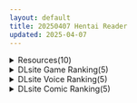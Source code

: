 ```yaml
---
layout: default
title: 20250407 Hentai Reader
updated: 2025-04-07
---
```


<details class='content-parent'>
<summary>
Resources(10)
</summary>
<details class='content-child'>
<summary>
<span class='rss-title'> [R18资源相关][悬赏金额:500]求有没有大佬能找到这个音声的RJ是多少,或者是哪位声优的也行 </span> <a class='rss-link' href='https://gmgard.com/gm128991' target='_blank'>&nbsp;</a>
<div class='rss-published'> 🕛 20250406 13:38:54</div>
</summary>
<img src="https://static.gmgard.us/Images/upload/14236061141352536.jpg" /><br /><p>我找了很久，以前是风花雪月汉化组下的，不知道是不是汉化组删过还是怎么，现在找不到了，压缩包没有RJ码现在想知道这音声号多少来着，有没有音声大佬帮找找，如果大佬需要听听的话我发百度云也行</p>
</details>
<details class='content-child'>
<summary>
<span class='rss-title'> [葵自购自翻译自嵌字][はいとくのもり(もりあ)]教え子キスハメ日记1+2 </span> <a class='rss-link' href='https://gmgard.com/gm128997' target='_blank'>&nbsp;</a>
<div class='rss-published'> 🕛 20250406 13:34:04</div>
</summary>
<img src="https://static.gmgard.us/Images/upload/98570062109081550.jpg" /><br /><p>看到这本第二本出来我就买了第一本有机翻，感觉翻得实在撸不起来，我就干脆两本一起做了，花了我2天时间，本子我压缩了一遍，原图一张8MB左右实在太大了，修图作业以及AI帮忙去字耗时太长，我就把画质压缩了，有能力的欢迎支持正版。对了我只在庭子发布，不要在如EX等地发布，小范围自己玩如果看到，我这边也不会再分享了，如果发现有人靠倒卖本子牟利，以后我自己汉化的就自己小群里玩了。还有就是如果对画质有要求或者觉</p>
</details>
<details class='content-child'>
<summary>
<span class='rss-title'> [机翻][RJ01367733][れむなんつ] Fairy'sPotionFactory </span> <a class='rss-link' href='https://gmgard.com/gm128996' target='_blank'>&nbsp;</a>
<div class='rss-published'> 🕛 20250406 12:28:49</div>
</summary>
<img src="https://static.gmgard.us/Images/upload/40721061847439073.jpg" /><br /><p>游戏概要：
这是一款结合了Live2D动画与本格派药剂调合模拟的触摸式游戏，玩家将与可爱的妖精一同生活。</p>
</details>
<details class='content-child'>
<summary>
<span class='rss-title'> [AI汉化][RJ01364166][ゆめじりあ]冒险者露米娜 冒険者ルミナxルナリア(PC+安卓) </span> <a class='rss-link' href='https://gmgard.com/gm128995' target='_blank'>&nbsp;</a>
<div class='rss-published'> 🕛 20250406 12:28:29</div>
</summary>
<img src="https://static.gmgard.us/Images/upload/90529061537143455.jpg" /><br /><p>游戏介绍：</p>
</details>
<details class='content-child'>
<summary>
<span class='rss-title'> [RJ01364649][submissive fate] エレナの物語 </span> <a class='rss-link' href='https://gmgard.com/gm128994' target='_blank'>&nbsp;</a>
<div class='rss-published'> 🕛 20250406 12:27:54</div>
</summary>
<img src="https://static.gmgard.us/Images/upload/38412061221224331.jpg" /><br /><p>〚故事〛
冒险者艾蕾娜与同伴们一起探索洞窟，
然而同伴们全部丧命，她则成为了残忍且虐待成性的亚人种的俘虏。</p>
</details>
<details class='content-child'>
<summary>
<span class='rss-title'> [官中][RJ01339274][Mango Party] トランスパイル少女救援作戦! </span> <a class='rss-link' href='https://gmgard.com/gm128993' target='_blank'>&nbsp;</a>
<div class='rss-published'> 🕛 20250406 12:27:22</div>
</summary>
<img src="https://static.gmgard.us/Images/upload/12763061218540108.jpg" /><br /><p>〚故事〛
2030年，科技高度发达的现代社会，安卓技术已经成熟。
本作的主人公为了购买“柩之灰姑娘”系列的定制安卓——也就是本作的女主角HINA，努力工作，终于攒够钱买到了她！
然而！没想到竟然是个次品！
辛苦买来的她将在七天后停止运作……
幸运的是，主人公是专攻安卓技术的，为了避免不希望的结局，他将在有限的时间内修复她！
就在这时，少女竟然展现出了本不该拥有的“心”……！ &nbsp;</p>
</details>
<details class='content-child'>
<summary>
<span class='rss-title'> [黑猫汉化][171124][ZION]催眠即ヤリ学園 勝気副会長・肉便器調教編(催眠即行学园・强势副会长 肉便器调教篇)[1G] </span> <a class='rss-link' href='https://gmgard.com/gm128992' target='_blank'>&nbsp;</a>
<div class='rss-published'> 🕛 20250406 12:26:57</div>
</summary>
<img src="https://static.gmgard.us/Images/upload/80816061145329119.jpg" /><br /><p>
入正页面：点击转跳
社团名/商标名：ZION
贩卖日：2017年11月24日
支持的语言：日本語
分类：着衣/穿衣 制服 学校/学园 初体验 高潮脸/阿黑颜 内射/中出 SM 羞耻/耻辱 多p/乱交 多人运动 催眠 肛交 金发 巨乳/爆乳 处女 </p>
</details>
<details class='content-child'>
<summary>
<span class='rss-title'> 【R3632】[かわいいおっさん症候群] 【Live2Dx淫語ASMR】ドスケベシスターのデカ乳誘惑マゾ治療 </span> <a class='rss-link' href='https://blog.reimu.net/archives/108677' target='_blank'>&nbsp;</a>
<div class='rss-published'> 🕛 20250406 08:00:52</div>
</summary>
所谓LIVE2D×ASMR…… 指的是既包括LIVE2D的MP4文件，也包含ASMR的WAV文件。 （两部分剧 &#8230; <a class="more-link" href="https://blog.reimu.net/archives/108677">继续阅读<span class="screen-reader-text">【R3632】[かわいいおっさん症候群] 【Live2Dx淫語ASMR】ドスケベシスターのデカ乳誘惑マゾ治療</span></a>
</details>
<details class='content-child'>
<summary>
<span class='rss-title'> 【S4795】[自购][sister position] エッチで一途なド田舎兄さまと、古式ゆかしい病弱妹 / 痴情哥哥与病弱妹妹的乡间生活 官方中文版 </span> <a class='rss-link' href='https://blog.reimu.net/archives/109800' target='_blank'>&nbsp;</a>
<div class='rss-published'> 🕛 20250406 05:00:51</div>
</summary>
期待了挺久的作品，发售当天（4月1日）就入了，配合首发打折以及不知道为啥DL莫名其妙发了张35%off的全场通 &#8230; <a class="more-link" href="https://blog.reimu.net/archives/109800">继续阅读<span class="screen-reader-text">【S4795】[自购][sister position] エッチで一途なド田舎兄さまと、古式ゆかしい病弱妹 / 痴情哥哥与病弱妹妹的乡间生活 官方中文版</span></a>
</details>
<details class='content-child'>
<summary>
<span class='rss-title'> [いとううさぎ] これが私の初めてなの? + イラストカード </span> <a class='rss-link' href='https://www.hacg.icu/wp/100600.html' target='_blank'>&nbsp;</a>
<div class='rss-published'> 🕛 20250406 05:00:13</div>
</summary>
调教本。非正常恋爱。 これが私の初めてなの? 著者: いとううさぎ 出版社名:  &#8230; <a href="https://www.hacg.icu/wp/100600.html">继续阅读 <span class="meta-nav">&#8594;</span></a>
</details>

</details>
<details class='content-parent'>
<summary>
DLsite Game Ranking(5)
</summary>
<details class='content-child'>
<summary>
<span class='rss-title'> GranEnde:Saga [樋渡本舗] </span> <a class='rss-link' href='https://www.dlsite.com/maniax/work/=/product_id/RJ01364780.html' target='_blank'>&nbsp;</a>
<div class='rss-published'> 🕛 20250407 13:15:51</div>
</summary>
<img src ="http://img.dlsite.jp/modpub/images2/work/doujin/RJ01365000/RJ01364780_img_main.jpg"/><br/>ヒロイン達といちゃいちゃしたりHしたりするRPG
</details>
<details class='content-child'>
<summary>
<span class='rss-title'> 淫紋憑きのマザー・アリシア [のうむ] </span> <a class='rss-link' href='https://www.dlsite.com/maniax/work/=/product_id/RJ01355493.html' target='_blank'>&nbsp;</a>
<div class='rss-published'> 🕛 20250407 13:15:51</div>
</summary>
<img src ="http://img.dlsite.jp/modpub/images2/work/doujin/RJ01356000/RJ01355493_img_main.jpg"/><br/>おばさん シスター 淫紋
</details>
<details class='content-child'>
<summary>
<span class='rss-title'> 404号室の性感マッサージ [シン・ギュラリティー] </span> <a class='rss-link' href='https://www.dlsite.com/maniax/work/=/product_id/RJ01356701.html' target='_blank'>&nbsp;</a>
<div class='rss-published'> 🕛 20250407 13:15:51</div>
</summary>
<img src ="http://img.dlsite.jp/modpub/images2/work/doujin/RJ01357000/RJ01356701_img_main.jpg"/><br/>マッサージ好き必見の3Dゲーム！凝り固まったバストをほぐし、悪いものが溜まった膣を中から柔らかくしてあげましょう。オイルを塗ってカラダをぬるぬるに…媚薬で全身気持ちよく…、届かないところは道具(?)を使ってほぐしていきましょう。さあ、あなたは今日から404号室のマッサージ師です。
</details>
<details class='content-child'>
<summary>
<span class='rss-title'> エッチで一途なド田舎兄さまと、古式ゆかしい病弱妹 [Whisp] </span> <a class='rss-link' href='https://www.dlsite.com/maniax/work/=/product_id/RJ01326398.html' target='_blank'>&nbsp;</a>
<div class='rss-published'> 🕛 20250407 13:15:51</div>
</summary>
<img src ="http://img.dlsite.jp/modpub/images2/work/doujin/RJ01327000/RJ01326398_img_main.jpg"/><br/>生まれつき肺が弱く、都会の空気では生活できない病弱な妹【あすみ】。兄妹は一緒に暮らすため、空気のキレイなド田舎へ移住してきた。陸の孤島の古民家で、兄妹ふたりきりのイチャラブ生活が始まった。この生活を続けるために医者から突き付けられた条件は二つ「心身とも健康である」ことと「妹の体力をつける」こと。妹とエッチをして体力をつけ、医者の検査をクリアしながら生活レベルを改善していこう。古民家生活妹育成RPG
</details>
<details class='content-child'>
<summary>
<span class='rss-title'> 夏のサカり [みこにそみ] </span> <a class='rss-link' href='https://www.dlsite.com/maniax/work/=/product_id/RJ365188.html' target='_blank'>&nbsp;</a>
<div class='rss-published'> 🕛 20250407 13:15:51</div>
</summary>
<img src ="http://img.dlsite.jp/modpub/images2/work/doujin/RJ366000/RJ365188_img_main.jpg"/><br/>【カスタム×エッチ】好みの少女たちに好き放題Hできるリアルタイム3Dゲーム!雰囲気・没入感を重視したストーリーで雌に堕ちていく姿をお楽しみください!
</details>

</details>
<details class='content-parent'>
<summary>
DLsite Voice Ranking(5)
</summary>
<details class='content-child'>
<summary>
<span class='rss-title'> ✅4/14まで早期限定特典✅【密着淫語囁き】催○おまんこコレクション ～絶対服従アイドルオナホハーレム～【KU100】 [失楽少女] </span> <a class='rss-link' href='https://www.dlsite.com/maniax/work/=/product_id/RJ01350314.html' target='_blank'>&nbsp;</a>
<div class='rss-published'> 🕛 20250407 13:15:52</div>
</summary>
<img src ="http://img.dlsite.jp/modpub/images2/work/doujin/RJ01351000/RJ01350314_img_main.jpg"/><br/>この世の全てのエッロ～いメスは、ぜ～んぶあなたの所有物…っ! 絶対服従アイドル催○オナホハーレム! CV.陽向葵ゅか様 浅木式様 秋野かえで様
</details>
<details class='content-child'>
<summary>
<span class='rss-title'> ✅️10日間限定特典✅️【総キス回数1300回超え】クールダウナーな巨乳サキュバス女王様と甘やかし《オス煽り受精チン媚びラブキス》&《濃厚王様セックスで密着種付け》 [Otozock] </span> <a class='rss-link' href='https://www.dlsite.com/maniax/work/=/product_id/RJ01354264.html' target='_blank'>&nbsp;</a>
<div class='rss-published'> 🕛 20250407 13:15:52</div>
</summary>
<img src ="http://img.dlsite.jp/modpub/images2/work/doujin/RJ01355000/RJ01354264_img_main.jpg"/><br/>この世で貴方だけの景色【高貴で最強の魔族の女王(メス)をおちんぽにひざまずかせる絶景──】総キス回数1300回以上! 遮るもののないオスとメスだけのひたすらラブキス  × 慈しむような母性MAXイチャラブ甘々H × あなたのおちんぽ様にオス媚びお仕置きH 圧倒的強者の魔族の女王に蕩けさせられるような尽くされプレイ、チン媚び敗北雑魚メスプレイどちらも楽しめるラブラブイチャイチャ甘々トラック & 人間おちんぽ様でお仕置きトラック
</details>
<details class='content-child'>
<summary>
<span class='rss-title'> NoTitle(1) [つばめいと] </span> <a class='rss-link' href='https://www.dlsite.com/maniax/work/=/product_id/RJ01363805.html' target='_blank'>&nbsp;</a>
<div class='rss-published'> 🕛 20250407 13:15:52</div>
</summary>
<img src ="http://img.dlsite.jp/modpub/images2/work/doujin/RJ01364000/RJ01363805_img_main.jpg"/><br/>ホテルでのえっちと、そのあとのシャワーを主観のマイクと客観のボイスレコーダーのハメ撮り視点の2種類で楽しめます！ヒロインとの関係性やこの作品自体、お好きな解釈で自由に想像して聴いて下さい！柚木つばめの自サークル「つばめいと」13作目です！
</details>
<details class='content-child'>
<summary>
<span class='rss-title'> 【母娘まんこ密着甘オホ】母娘喰ヒ むっちりスケベまんこ娘とまん毛ふさふさ爆乳ママに特濃ザーメン射精し放題♪【KU100ハイレゾ】 [パースペクティブ少女幻奏] </span> <a class='rss-link' href='https://www.dlsite.com/maniax/work/=/product_id/RJ01363329.html' target='_blank'>&nbsp;</a>
<div class='rss-published'> 🕛 20250407 13:15:52</div>
</summary>
<img src ="http://img.dlsite.jp/modpub/images2/work/doujin/RJ01364000/RJ01363329_img_main.jpg"/><br/>涼花みなせさん演じる鈴音はアナタとえっちが大好きな小悪魔爆乳娘♪ とっても可愛い甘オホボイスは必聴です！ 餅梨あむさん演じる鈴夜は一時的に目が不自由な超爆乳むちむちママ♪ 色気たっぷりの甘オホボイスは必聴です！ らぶらぶ甘オホセックスとねっとり甘オホセックス、パイパンまんことまん毛まんこのドスケベ耳素股、そしてもちろんケツまんこもお楽しみいただける汁気たっぷりの作品です♪
</details>
<details class='content-child'>
<summary>
<span class='rss-title'> 【期間限定55円】総勢8名!素人女性に〝フェラ抜き〟を頼んでみたら…<KU100> [性為の戯れ] </span> <a class='rss-link' href='https://www.dlsite.com/maniax/work/=/product_id/RJ01354136.html' target='_blank'>&nbsp;</a>
<div class='rss-published'> 🕛 20250407 13:15:52</div>
</summary>
<img src ="http://img.dlsite.jp/modpub/images2/work/doujin/RJ01355000/RJ01354136_img_main.jpg"/><br/>総勢8名の素人女性に突撃要求!もしフェラ抜きを頼んだらシテくれる?シテくれない?もしくは…それ以上?【CV:杏仁らいち様、山田じぇみ子様、乙倉ゅい様、餅梨あむ様、秋野かえで様、風鈴みすず様、御子柴泉様、西瓜すいか様】
</details>

</details>
<details class='content-parent'>
<summary>
DLsite Comic Ranking(5)
</summary>
<details class='content-child'>
<summary>
<span class='rss-title'> なまオナホ先輩♡ ~ヤリたがりの先輩が後輩くんを煽ったらバッコバコに犯されてめちゃくちゃ射精される話~ [sumomo] </span> <a class='rss-link' href='https://www.dlsite.com/maniax/work/=/product_id/RJ01365103.html' target='_blank'>&nbsp;</a>
<div class='rss-published'> 🕛 20250407 13:15:54</div>
</summary>
<img src ="http://img.dlsite.jp/modpub/images2/work/doujin/RJ01366000/RJ01365103_img_main.jpg"/><br/>セックス大好きな低身長巨乳の先輩が後輩の男の子にオナホにされる漫画です
</details>
<details class='content-child'>
<summary>
<span class='rss-title'> 小悪魔でむちむち爆乳な疑似彼女にあまあま言葉攻めで搾り取られるっ [アイル屋] </span> <a class='rss-link' href='https://www.dlsite.com/maniax/work/=/product_id/RJ01370519.html' target='_blank'>&nbsp;</a>
<div class='rss-published'> 🕛 20250407 13:15:54</div>
</summary>
<img src ="http://img.dlsite.jp/modpub/images2/work/doujin/RJ01371000/RJ01370519_img_main.jpg"/><br/>小悪魔でむちむち爆乳な疑似彼女にあまあま言葉攻めで搾り取られるCG集
</details>
<details class='content-child'>
<summary>
<span class='rss-title'> 【感情操作】人間操作リモコン2【憤怒】 [角煮煮] </span> <a class='rss-link' href='https://www.dlsite.com/maniax/work/=/product_id/RJ01366631.html' target='_blank'>&nbsp;</a>
<div class='rss-published'> 🕛 20250407 13:15:54</div>
</summary>
<img src ="http://img.dlsite.jp/modpub/images2/work/doujin/RJ01367000/RJ01366631_img_main.jpg"/><br/>人間操作リモコンで人間の感情や年齢を操作します
</details>
<details class='content-child'>
<summary>
<span class='rss-title'> 九反作品集 2 二次創作総集編 [狐之宮] </span> <a class='rss-link' href='https://www.dlsite.com/maniax/work/=/product_id/RJ01370495.html' target='_blank'>&nbsp;</a>
<div class='rss-published'> 🕛 20250407 13:15:54</div>
</summary>
<img src ="http://img.dlsite.jp/modpub/images2/work/doujin/RJ01371000/RJ01370495_img_main.jpg"/><br/>九反が2018～2024年の間、支援者向けに限定公開していたイラストのまとめです。二次創作作品全298P。まとめて見たい方におすすめ！
</details>
<details class='content-child'>
<summary>
<span class='rss-title'> 九反作品集 1オリジナル総集編 [狐之宮] </span> <a class='rss-link' href='https://www.dlsite.com/maniax/work/=/product_id/RJ01367914.html' target='_blank'>&nbsp;</a>
<div class='rss-published'> 🕛 20250407 13:15:54</div>
</summary>
<img src ="http://img.dlsite.jp/modpub/images2/work/doujin/RJ01368000/RJ01367914_img_main.jpg"/><br/>九反が2018～2024年の間、支援者向けに限定公開していたイラストのまとめです。オリジナル作品全195P。まとめて見たい方におすすめ！
</details>

</details>
